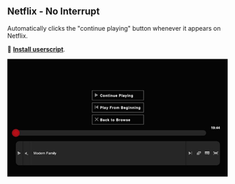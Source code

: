 ## Netflix - No Interrupt

Automatically clicks the "continue playing" button whenever it appears on Netflix.

🚀 **[Install userscript](https://github.com/arthurhammer/userscripts/raw/master/Netflix_NoInterrupt/netflix_no-interrupt.user.js)**.

![Screenshot](screenshot.jpg)
